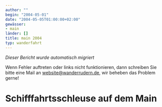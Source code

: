 ```yaml
---
author: ""
begin: "2004-05-01"
date: "2004-05-05T01:00:00+02:00"
gewässer:
- main
länder: []
title: main 2004
typ: wanderfahrt
---
```



*Dieser Bericht wurde automatisch migriert*

Wenn Fehler auftreten oder links nicht funktionieren, dann schreiben Sie bitte eine Mail an website@wanderrudern.de, wir beheben das Problem gerne!



# Schifffahrtsschleuse auf dem Main


